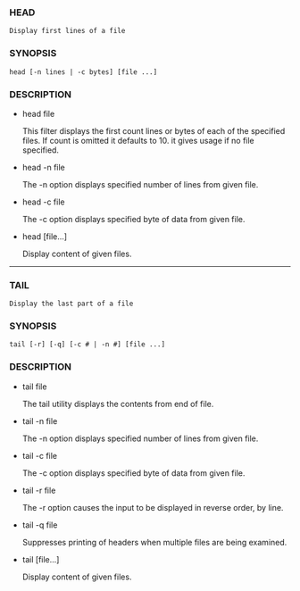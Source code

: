 ### HEAD
`Display first lines of a file`

### SYNOPSIS
`head [-n lines | -c bytes] [file ...]`

### DESCRIPTION

* head file 

  This filter displays the first count lines or bytes of each of the specified files. If count is omitted it defaults to 10. it gives usage if no file specified. 

* head -n file 

  The -n option displays specified number of lines from given file.

* head -c file 

  The -c option displays specified byte of data from given file.

* head [file...]

  Display content of given files.

---
### TAIL
`Display the last part of a file`

### SYNOPSIS
`tail [-r] [-q] [-c # | -n #] [file ...]`

### DESCRIPTION

* tail file 

  The tail utility displays the contents from end of file. 

* tail -n file  

  The -n option displays specified number of lines from given file.

* tail -c file  

  The -c option displays specified byte of data from given file.

* tail -r file

  The -r option causes the input to be displayed in reverse order, by line.

* tail -q file

  Suppresses printing of headers when multiple files are being examined.

* tail [file...]

  Display content of given files.